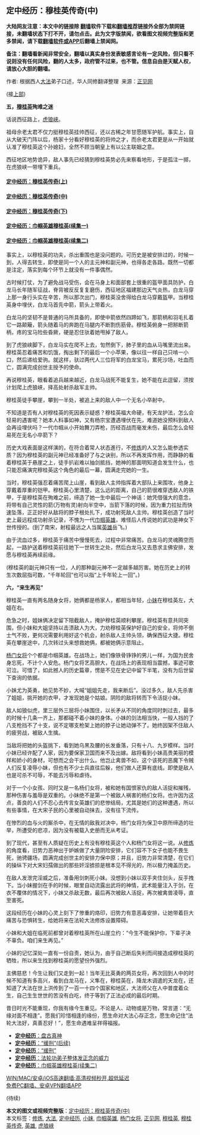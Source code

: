  <h2>定中经历：穆桂英传奇(中)</h2> <p class="notice"><b>大陆网友注意：本文中的链接除 <a href="https://github.com/bannedbook/fanqiang" >翻墙</a>软件下载和<a href="https://github.com/killgcd/justmysocks/blob/master/README.md">翻墙推荐</a>链接外全部为禁网链接，未翻墙状态下打不开，请勿点击。此为文字版禁闻，欲看图文视频完整版和更多禁闻，请下载<a href="https://github.com/bannedbook/fanqiang">翻墙软件或APP</a>后翻墙上禁闻网。</p><p>备注：翻墙看新闻非常安全，翻墙以真实身份发表敏感言论有一定风险，但只看不说则没有任何风险，翻的人太多，政府管不过来，也不管。信息自由是天赋人权，请放心大胆的翻墙。</b></p>  <div class="entry"> <p>作者: 根据西人<a href="https://www.bannedbook.org/bnews/tag/%E5%A4%A7%E6%B3%95/" class="st_tag internal_tag" rel="tag" title="标签 大法 下的日志">大法</a>弟子口述，华人同修翻译整理  来源：<a href="https://www.bannedbook.org/bnews/tag/%e6%ad%a3%e8%a7%81%e7%bd%91/" class="st_tag internal_tag" rel="tag" title="标签 正见网 下的日志">正见网</a></p> <p>(接<a href="/bnews/tculture/xiulian/20151104/467495.html" target="_blank">上部</a>)</p> <p><strong>五，<a href="https://www.bannedbook.org/bnews/tag/%e7%a9%86%e6%a1%82%e8%8b%b1/" class="st_tag internal_tag" rel="tag" title="标签 穆桂英 下的日志">穆桂英</a>殉难之迷 </strong></p> <p>话说西征路上，<a href="https://www.bannedbook.org/bnews/tag/%e8%99%8e%e7%8b%bc%e5%b3%a1/" class="st_tag internal_tag" rel="tag" title="标签 虎狼峡 下的日志">虎狼峡</a>。</p> <p>祖母佘老太君不仅力挺穆桂英挂帅西征，还以古稀之年甘愿随军护航。事实上，自从大破天门阵以后，杨家十分看好穆桂英的将帅之才，而佘老太君更是从一开始就认准了穆桂英这个孙媳妇，全然不顾当朝皇上有以公主联姻之意。</p> <p>西征地区地势诡异，敌人事先已经猜到穆桂英势必先来察看地形，于是孤注一掷，在虎狼峡一带埋下重兵。</p> <h4><a title="定中经历：穆桂英传奇(上)" href="https://www.bannedbook.org/bnews/tculture/xiulian/20151104/467495.html" target="_blank" >定中经历：穆桂英传奇(上)</a></h4> <h4><a title="定中经历：穆桂英传奇(中)" href="https://www.bannedbook.org/bnews/tculture/xiulian/20151105/467870.html" target="_blank" >定中经历：穆桂英传奇(中)</a></h4> <h4><a title="定中经历：穆桂英传奇(下)" href="https://www.bannedbook.org/bnews/tculture/xiulian/20151108/468739.html" target="_blank" >定中经历：穆桂英传奇(下)</a></h4> <h4><a title="定中经历：巾帼英雄穆桂英(续集一)" href="https://www.bannedbook.org/bnews/tculture/20161028/606931.html" target="_blank" >定中经历：巾帼英雄穆桂英(续集一)</a></h4> <h4><a title="定中经历：巾帼英雄穆桂英(续集一)" href="https://www.bannedbook.org/bnews/tculture/20161102/608445.html" target="_blank" >定中经历：巾帼英雄穆桂英(续集二)</a></h4> <p>事实上，以穆桂英的功夫，杀出重围也是没问题的。可历史是被安排过的，时候一到，人得去转生，即使是同一个人的主元神和副元神，也得各走各路。既然一切都是注定，落实到每个环节上就没有一件事偶然。</p> <p>古时候打仗，为了避免战马受伤，会在马身上和面部套上很重的盔甲面具防护，白龙马长年随军征战，脊背被反反复复磨伤，西征地区福建那边天气炎热，白龙马穿上那一身行头实在辛苦，所以那次出门，穆桂英没舍得给白龙马穿戴盔甲。当穆桂英身中埋伏，白龙马首先中箭，箭头上带着火。</p>  <p>白龙马的坚韧不是普通的马所具备的，即使中箭依然四蹄如飞，那箭柄和羽毛扎着它一路颠簸，箭头随着马的奔跑在马腿内不断割伤筋骨。穆桂英俯身一把掰断箭柄，疼的宝马险些昏厥，硬是忍住驮着她甩掉了敌人。</p> <p>到了虎狼峡脚下，白龙马实在爬不上去，訇然倒下，肺子里的血从马嘴里流出来。穆桂英忍着痛苦和饥饿，掏出剩下的最后一个小苹果，像以往一样自己只啃一小口，然后递给爱驹。就这样，驮过两代人三位将军的白龙宝马，累死沙场，吐血而亡，圆满完成创世主授予的使命。</p> <p>再说穆桂英，眼看着追兵越来越近，白龙马战死不能复生，她不能在此逗留，须按计划爬上虎狼峡，择高处射杀敌军主帅。</p> <p>穆桂英徒手攀崖，攀到一半处，被追上来的敌人中一个无名小卒射中。</p> <p>不知道是否有人对穆桂英的死因表示疑惑？穆桂英福大命硬，有天龙护法，怎么会轻易的遇害呢？她本人料事如神，又有杨宗宝遭遇埋伏在先，难道她没预料到敌人会再设埋伏吗？一代巾帼从小开始舞刀弄枪，历经百战而毫发未伤，最后怎么会轻易死在无名小卒箭下？</p> <p>历史大戏表面是这样演的，在符合着常人状态進行，不<span class='wp_keywordlink'><a href="https://www.qi-gong.me/" title="气功修炼网" target="_blank">修炼</a></span>的人又怎么能参透实质？因为穆桂英的副元神已经准备好了与之诀别，所以不再发挥作用，而静静的看着穆桂英于悬崖之上，徒手扒岩难以抽剑抵挡，她神的那面明知道会发生什么，也只能忍痛演完穆桂英这个角色的最后一幕，圆满走完她的一生。</p> <p>当时，穆桂英强忍着痛苦爬上山崖，看到敌人主帅指挥着大部队上来围攻，他身上穿戴着厚重的铠甲。穆桂英心里清楚，这么远的距离，自己的箭很难穿透敌人的铁甲，于是穆桂英在殉难之前，缔造了她一生中最后一个神话：她凭借强大的意念，将带有自己灵性的箭(万物有灵)射向半空中，当箭下落的时候，因为重力拉扯而快速坠落，正正好好从敌将的脖子根处扎下，成功射死敌人主帅。穆桂英创造了当时史上最远程成功射杀记录，不愧为一代<a href="https://www.bannedbook.org/bnews/tag/%E5%B7%BE%E5%B8%BC%E8%8B%B1%E9%9B%84/" class="st_tag internal_tag" rel="tag" title="标签 巾帼英雄 下的日志">巾帼英雄</a>，难怪后人传说她的武功是神女下世传授的。(到了南宋，射程最远之人当属<a href="https://www.bannedbook.org/bnews/tag/%E8%8B%B1%E9%9B%84/" class="st_tag internal_tag" rel="tag" title="标签 英雄 下的日志">英雄</a>岳飞。)</p> <p>由于流血过多，穆桂英于痛苦中慢慢死去，过程中非常痛苦。白龙马的灵魂腾空而起，一路护送着穆桂英前往她下一世转生之处，然后白龙马又去恳求主佛安排，发愿与穆桂英再续前缘。</p>  <p>(穆桂英的副元神只有一位，人的那种副元神不一定越多越厉害。她在历史上的转生次数屈指可数，“千年轮回”也可以指“上千年轮上一回”。)</p> <p><strong>六，“来生再见”</strong></p> <p>穆桂英一直有两名随身女将，她俩都是杨家人，都相当年轻，<a href="https://www.bannedbook.org/bnews/tag/%E5%B0%8F%E5%A6%B9/" class="st_tag internal_tag" rel="tag" title="标签 小妹 下的日志">小妹</a>在穆桂英左，大姐在右。</p> <p>危急之时，姐妹俩决定留下阻截敌人，掩护穆桂英顺利攀崖。穆桂英有意共同突围，但小妹和大姐坚持以击溃敌人为大，力劝穆桂英保护好自己的安全，将帅不倒士气不败，更何况需要利用好这个机会，射杀敌人主帅头领，确保西征大捷。穆桂英在攀崖途中，几次转过头来想救她俩，都被她俩示意阻止。</p> <p><a href="https://www.bannedbook.org/bnews/tag/%e6%9d%a8%e9%97%a8%e5%a5%b3%e5%b0%86/" class="st_tag internal_tag" rel="tag" title="标签 杨门女将 下的日志">杨门女将</a>个个都是巾帼英雄。在战场上，她们像铁骨铮铮的男儿一样，为国为民舍身忘死，不计个人安危。杨门女将艺高胆大，在战场上的表现相当震撼，事迹可歌可泣。可惜了，如此撼人的历史篇章，愣是不见在史记中留下半笔，没有为后世留下查询的依据。</p> <p>小妹尤为英勇，她见势不妙，大喊“姐姐先走，我来断后”。没过多久，敌人先杀害了姐姐，挑开她的衣甲，才发现她是个姑娘。阴险的敌将转而下令活捉小妹。</p> <p>敌人如狼似虎，里三层外三层将小妹围住，以长矛从不同的角度同时刺过去，最多的时候十几条一齐上，那都碰不着小妹的身体。小妹的剑法相当快，一般人挡的了八支枪挡不了十支，说不定哪支枪架上她的脖子让她动弹不了。她终因架不住敌人的疲劳战，被敌人生擒。</p> <p>当敌将把她的头盔挑下，看到她乌黑及腰的长发垂落，只有十八、九岁模样。当时小妹已经许配了人家，因为要保家卫国而来不及出嫁。敌将看到小妹高贵美丽的模样和娇小的身材，可想而之会干出什么。他岂止禽兽不如，这个该死的恶魔下令贼人们反复凌辱小妹，但也有不少士兵直往后躲，他们做人还算有底线。即使是敌人也是可杀不可辱，不能去污辱和虐待。</p>  <p>对于一个小女孩、同时又是一名杨们女将，被和她有国恨家仇的敌人活捉和摧残，那种伤害与羞辱是双重的。小妹绝不是第一个被敌人祸害的杨们女将。也许因为这点，善良的人们不忍心去传言女英雄们的悲惨结局，尤其是她们的这种遭遇，所以有些事情，在大宋子民的心里被自动抹去，没有往下流传。</p> <p>在惨烈的血与火的厮杀中，在无情的敌我对决中，杨门女将为保卫中原所缔造的壮举，所遭受的悲凉，因为没有被载入史册而无从考证。</p> <p>到了现代，甚至有人质疑在历史上有没有穆桂英这个人和杨门女将这一说。从<a href="https://www.bannedbook.org/bnews/tag/%e4%bf%ae%e7%82%bc/" class="st_tag internal_tag" rel="tag" title="标签 修炼 下的日志">修炼</a>的角度看，旧势力恶神出于妒嫉做了大量阴险安排，它们容不下女子也能不畏生死，驰骋疆场，圆满完成创世主的安排力保中原；并且，旧势力非常清楚，在它们的操纵下对大宋妇孺做出的那些奸淫掳掠是根本见不得光的，所以极力掩盖历史。</p> <p>在敌人发泄完淫威之后，准备用剑刺死小妹。没想到小妹以双手夹住剑头，反手拽下。当小妹握剑在手的时候，眼里自动流露出武将的神情，武术能量注入于剑，在衣不覆体的情况下，小妹又杀敌无数，最后再次被敌人活捉，再次被禽兽凌辱，直至害死。</p> <p>这段经历在小妹的心灵上刻下了惨重的烙印，旧势力有意恶毒安排，让她带着巨大痛苦与恐惧转生，给她将来在法轮大法修炼设置障碍。</p> <p>小妹和大姐在临死前都曾对着穆桂英所在山崖立约：“今生不能保护你，下辈子决不辜负。咱们来生再见。”</p> <p>小妹的记忆深处一直有一份自责，她认为，由于自己断后失利而间接造成穆桂英的牺牲，所以来生找到穆桂英的愿望份外强烈。</p> <p>主佛慈悲！今生让我们又走到一起！当年无比英勇的两员女将，再次回到人中的时候不知道有多高兴，看到白龙马在，义隼在，穆桂英在，降龙木调遣的天龙在，还知道了大法在世上洪传到了一百一十四个国家和地区，大法师父在人中普度着众生，自己生生世世的苦没有白吃，终于等到了正法必成的最后时期。</p>  <p>昔日时光不能重现，你我有缘今生重见。不论是人、动物或是万物，常言道：“无缘对面不相逢”。愿我们珍惜相逢的缘份，愿生命对大法心存正念，愿生命记住“法轮大法好，真善忍好！”，愿生命遇难呈祥得福报。</p> <ul class='op-related-articles' title='相关阅读'> <li><a href='https://www.bannedbook.org/bnews/tculture/xiulian/20170709/789145.html' target='_blank'><b>定中经历</b>：盘古真神</a></li> <li><a href='https://www.bannedbook.org/bnews/tculture/xiulian/20170629/782170.html' target='_blank'><b>定中经历</b>：“缓刑”(后续)</a></li> <li><a href='https://www.bannedbook.org/bnews/tculture/xiulian/20170621/777964.html' target='_blank'><b>定中经历</b>：“缓刑”</a></li> <li><a href='https://www.bannedbook.org/bnews/tculture/20161109/611419.html' target='_blank'><b>定中经历</b>：法轮功弟子整体发正念的威力</a></li> <li><a href='https://www.bannedbook.org/bnews/tculture/20161102/608445.html' target='_blank'><b>定中经历</b>：巾帼英雄穆桂英(续集二)</a></li> </ul> <p class="texttj"> <a href="https://github.com/bannedbook/fanqiang/wiki/V2ray%E6%9C%BA%E5%9C%BA" target="_blank">WIN/MAC/安卓/iOS高速翻墙:高清视频秒开,超低延迟</a><br/> <a href="https://github.com/bannedbook/fanqiang/wiki/%E7%A6%81%E9%97%BB%E7%BD%91%E5%AE%89%E5%8D%93%E7%BF%BB%E5%A2%99%E6%96%B0%E9%97%BBAPP" target="_blank">免费PC翻墙、安卓VPN翻墙APP</a></p><div id="archive-pix-1" class="banner-ads"> <!-- AuctionX Display platform tag START --> <div id="26318x728x90x621x_ADSLOT1" clicktrack="%%CLICK_URL_ESC%%"></div> <!-- AuctionX Display platform tag END --> </div> <div id="archive-pix-2" class="banner-ads"> <!-- AuctionX Display platform tag START --> <div id="26315x300x250x621x_ADSLOT1" clicktrack="%%CLICK_URL_ESC%%"></div> <!-- AuctionX Display platform tag END --> </div><p>(待续)</p><a name='sharetosocial'></a>       <div><b>本文的图文或视频完整版</b>：<a href='https://www.bannedbook.org/bnews/tculture/xiulian/20151105/467870.html'>定中经历：穆桂英传奇(中)</a></div>  </div><!--END ENTRY--> <div class="postfooter"> <div>本文标签：<a href="https://www.bannedbook.org/bnews/tag/%e4%bf%ae%e7%82%bc/" rel="tag">修炼</a>, <a href="https://www.bannedbook.org/bnews/tag/%E5%A4%A7%E6%B3%95/" rel="tag">大法</a>, <a href="https://www.bannedbook.org/bnews/tag/%e5%ae%9a%e4%b8%ad%e7%bb%8f%e5%8e%86/" rel="tag">定中经历</a>, <a href="https://www.bannedbook.org/bnews/tag/%E5%B0%8F%E5%A6%B9/" rel="tag">小妹</a>, <a href="https://www.bannedbook.org/bnews/tag/%E5%B7%BE%E5%B8%BC%E8%8B%B1%E9%9B%84/" rel="tag">巾帼英雄</a>, <a href="https://www.bannedbook.org/bnews/tag/%e6%9d%a8%e9%97%a8%e5%a5%b3%e5%b0%86/" rel="tag">杨门女将</a>, <a href="https://www.bannedbook.org/bnews/tag/%e6%ad%a3%e8%a7%81%e7%bd%91/" rel="tag">正见网</a>, <a href="https://www.bannedbook.org/bnews/tag/%e7%a9%86%e6%a1%82%e8%8b%b1/" rel="tag">穆桂英</a>, <a href="https://www.bannedbook.org/bnews/tag/%e7%a9%86%e6%a1%82%e8%8b%b1%e4%bc%a0%e5%a5%87/" rel="tag">穆桂英传奇</a>, <a href="https://www.bannedbook.org/bnews/tag/%E8%8B%B1%E9%9B%84/" rel="tag">英雄</a>, <a href="https://www.bannedbook.org/bnews/tag/%e8%99%8e%e7%8b%bc%e5%b3%a1/" rel="tag">虎狼峡</a></div>  </div><!--END POSTFOOTER--> 
